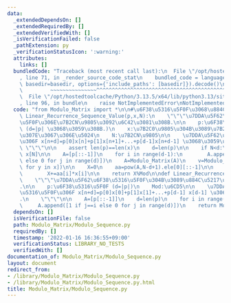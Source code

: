 ```yaml
---
data:
  _extendedDependsOn: []
  _extendedRequiredBy: []
  _extendedVerifiedWith: []
  _isVerificationFailed: false
  _pathExtension: py
  _verificationStatusIcon: ':warning:'
  attributes:
    links: []
  bundledCode: "Traceback (most recent call last):\n  File \"/opt/hostedtoolcache/Python/3.13.5/x64/lib/python3.13/site-packages/onlinejudge_verify/documentation/build.py\"\
    , line 71, in _render_source_code_stat\n    bundled_code = language.bundle(stat.path,\
    \ basedir=basedir, options={'include_paths': [basedir]}).decode()\n          \
    \         ~~~~~~~~~~~~~~~^^^^^^^^^^^^^^^^^^^^^^^^^^^^^^^^^^^^^^^^^^^^^^^^^^^^^^^^^^^^^^^^^^\n\
    \  File \"/opt/hostedtoolcache/Python/3.13.5/x64/lib/python3.13/site-packages/onlinejudge_verify/languages/python.py\"\
    , line 96, in bundle\n    raise NotImplementedError\nNotImplementedError\n"
  code: "from Modulo_Matrix import *\n\n#\u6F38\u5316\u5F0F\u3068\u884C\u5217\ndef\
    \ Linear_Recurrence_Sequence_Value(p,x,N):\n    \"\"\"\u7DDA\u5F62\u6F38\u5316\
    \u5F0F\u306E\u7B2CN\u9805\u3092\u6C42\u3081\u308B.\n\n    p:\u6F38\u5316\u5F0F\
    \ (d=|p| \u3068\u3059\u308B.)\n    x:\u7B2C0\u9805\u304B\u3089\u7B2C(d-1)\u9805\
    \u307E\u3067\u306E\u5024\n    N:\u7B2CN\u9805\n\n    \u7DDA\u5F62\u6F38\u5316\u5F0F\
    \u306F x[n+d]=p[0]x[n]+p[1]x[n+1]+...+p[d-1]x[n+d-1] \u3068\u3059\u308B.\n   \
    \ \"\"\"\n\n    assert len(p)==len(x)\n    d=len(p)\n\n    if N<d:\n        return\
    \ x[N]\n\n    A=[p[::-1]]\n    for i in range(d-1):\n        A.append([1 if j==i\
    \ else 0 for j in range(d)])\n    A=Modulo_Matrix(A)\n    v=Modulo_Matrix([[y]\
    \ for y in x])\n\n    X=0\n    aa=pow(A,N-d+1).ele[0][::-1]\n\n    for i in range(d):\n\
    \        X+=aa[i]*x[i]\n\n    return X%Mod\n\ndef Linear_Recurrence_Sequence_Matrix(p):\n\
    \    \"\"\"\u7DDA\u5F62\u6F38\u5316\u5F0F\u304B\u3089\u884C\u5217\u3092\u4F5C\u308B\
    .\n\n    p:\u6F38\u5316\u5F0F (d=|p|)\n    Mod:\u6CD5\n\n    \u7DDA\u5F62\u6F38\
    \u5316\u5F0F\u306F x[n+d]=p[0]x[0]+p[1]x[1]+...+p[d-1] x[d-1] \u3068\u3059\u308B\
    .\n    \"\"\"\n\n    A=[p[::-1]]\n    d=len(p)\n    for i in range(d-1):\n   \
    \     A.append([1 if j==i else 0 for j in range(d)])\n    return Modulo_Matrix(A)\n"
  dependsOn: []
  isVerificationFile: false
  path: Modulo_Matrix/Modulo_Sequence.py
  requiredBy: []
  timestamp: '2022-01-16 16:36:55+09:00'
  verificationStatus: LIBRARY_NO_TESTS
  verifiedWith: []
documentation_of: Modulo_Matrix/Modulo_Sequence.py
layout: document
redirect_from:
- /library/Modulo_Matrix/Modulo_Sequence.py
- /library/Modulo_Matrix/Modulo_Sequence.py.html
title: Modulo_Matrix/Modulo_Sequence.py
---
```

